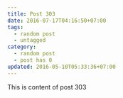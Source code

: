 ```yaml
---
title: Post 303
date: 2016-07-17T04:16:50+07:00
tags:
  - random post
  - untagged
category:
  - random post
  - post has 0
updated: 2016-05-10T05:33:36+07:00
---
```

This is content of post 303